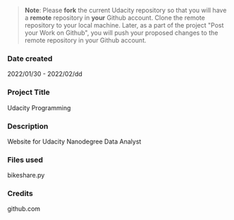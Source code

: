>**Note**: Please **fork** the current Udacity repository so that you will have a **remote** repository in **your** Github account. Clone the remote repository to your local machine. Later, as a part of the project "Post your Work on Github", you will push your proposed changes to the remote repository in your Github account.

### Date created
2022/01/30 - 2022/02/dd

### Project Title
Udacity Programming	

### Description
Website for Udacity Nanodegree Data Analyst

### Files used
bikeshare.py

### Credits
github.com

